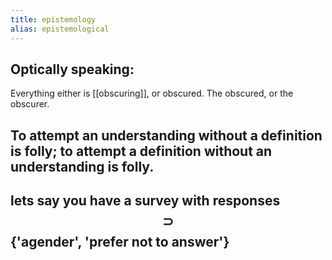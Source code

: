 ```yaml
---
title: epistemology
alias: epistemological
---
```


## Optically speaking:
Everything either is [[obscuring]], or obscured. The obscured, or the obscurer.
## To attempt an understanding without a definition is folly; to attempt a definition without an understanding is folly.
## lets say you have a survey with responses $$\supset$$ {'agender', 'prefer not to answer'}
